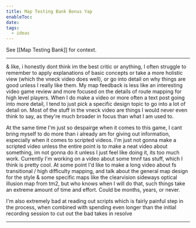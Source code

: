 ```yaml
---
title: Map Testing Bank Bonus Yap
enableToc: 
date: 
tags:
  - ideas
---
```

See [[Map Testing Bank]] for context.

---
& like, i honestly dont think im the best critic or anything, I often struggle to remember to apply explanations of basic concepts or take a more holistic view (which the vneck video does well), or go into detail on why things are good unless I really like them. My map feedback is less like an interesting video game review and more focused on the details of route mapping for high level players. When I do make a video or more often a text post going into more detail, I tend to just pick a specific design topic to go into a lot of detail on. Most of the stuff in the vneck video are things I would never even think to say, as they're much broader in focus than what I am used to.

At the same time I'm just so despairge when it comes to this game, I cant bring myself to do more than i already am for giving out information, especially when it comes to scripted videos. I'm just not gonna make a scripted video unless the entire point is to make a neat video about something, im not gonna do it unless I just feel like doing it, its too much work. Currently I'm working on a video about some tmnf tas stuff, which I think is pretty cool. At some point I'd like to make a long video about fs transitional / high difficulty mapping, and talk about the general map design for the style & some specific maps like the clearvision sideways optical illusion map from tm2, but who knows when I will do that, such things take an extreme amount of time and effort. Could be months, years, or never.

I'm also extremely bad at reading out scripts which is fairly painful step in the process, when combined with spending even longer than the initial recording session to cut out the bad takes in resolve

---
